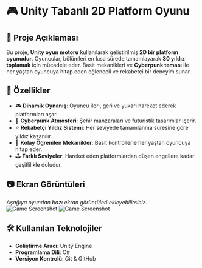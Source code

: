 # 🎮 Unity Tabanlı 2D Platform Oyunu  

## 📌 Proje Açıklaması  
Bu proje, **Unity oyun motoru** kullanılarak geliştirilmiş **2D bir platform oyunudur**. Oyuncular, bölümleri en kısa sürede tamamlayarak **30 yıldız toplamak** için mücadele eder. Basit mekanikleri ve **Cyberpunk teması** ile her yaştan oyuncuya hitap eden eğlenceli ve rekabetçi bir deneyim sunar.  

## 🚀 Özellikler  
- 🎮 **Dinamik Oynanış**: Oyuncu ileri, geri ve yukarı hareket ederek platformları aşar.  
- 🌆 **Cyberpunk Atmosferi**: Şehir manzaraları ve futuristik tasarımlar içerir.  
- ⭐ **Rekabetçi Yıldız Sistemi**: Her seviyede tamamlanma süresine göre yıldız kazanılır.  
- 🎨 **Kolay Öğrenilen Mekanikler**: Basit kontrollerle her yaştan oyuncuya hitap eder.  
- 🕹️ **Farklı Seviyeler**: Hareket eden platformlardan düşen engellere kadar çeşitlilikle doludur.  

## 📷 Ekran Görüntüleri  
*Aşağıya oyundan bazı ekran görüntüleri ekleyebilirsiniz.*  
![Game Screenshot](https://imgur.com/a/vFZlX55)
![Game Screenshot](https://imgur.com/dyKLDYC)

## 🛠 Kullanılan Teknolojiler  
- **Geliştirme Aracı**: Unity Engine  
- **Programlama Dili**: C#  
- **Versiyon Kontrolü**: Git & GitHub 
